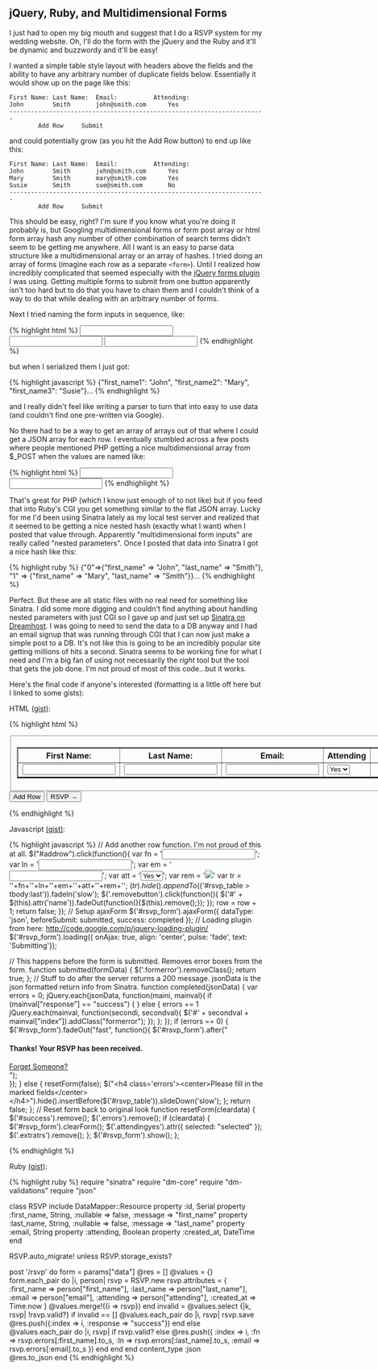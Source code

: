 jQuery, Ruby, and Multidimensional Forms
---------------------------------------------------------------

I just had to open my big mouth and suggest that I do a RSVP system for my wedding website.  Oh, I'll do the form with the jQuery and the Ruby and it'll be dynamic and buzzwordy and it'll be easy!

I wanted a simple table style layout with headers above the fields and the ability to have any arbitrary number of duplicate fields below.  Essentially it would show up on the page like this:
	
	First Name:	Last Name:	Email:			Attending:
	John		Smith		john@smith.com		Yes
	-----------------------------------------------------------------------
			Add Row		Submit
						
and could potentially grow (as you hit the Add Row button) to end up like this:

	First Name:	Last Name:	Email:			Attending:
	John		Smith		john@smith.com		Yes
	Mary		Smith		mary@smith.com		Yes
	Susie		Smith		sue@smith.com		No
	-----------------------------------------------------------------------
			Add Row		Submit

This should be easy, right?  I'm sure if you know what you're doing it probably is, but Googling multidimensional forms or form post array or html form array hash any number of other combination of search terms didn't seem to be getting me anywhere.  All I want is an easy to parse data structure like a multidimensional array or an array of hashes.  I tried doing an array of forms (imagine each row as a separate `<form>`).  Until I realized how incredibly complicated that seemed especially with the [jQuery forms plugin](http://jquery.malsup.com/form/) I was using.  Getting multiple forms to submit from one button apparently isn't too hard but to do that you have to chain them and I couldn't think of a way to do that while dealing with an arbitrary number of forms.  
	
Next I tried naming the form inputs in sequence, like:

{% highlight html %}
<input name="first_name0">
<input name="first_name1">
<input name="first_name2">
{% endhighlight %}

but when I serialized them I just got:

{% highlight javascript %}
{"first_name1": "John", "first_name2": "Mary", "first_name3": "Susie"}...
{% endhighlight %}

and I really didn't feel like writing a parser to turn that into easy to use data (and couldn't find one pre-written via Google).
	
No there had to be a way to get an array of arrays out of that where I could get a JSON array for each row.  I eventually stumbled across a few posts where people mentioned PHP getting a nice multidimensional array from $_POST when the values are named like:

{% highlight html %}
<input name="data[0][first_name]">
<input name="data[1][first_name]">
{% endhighlight %}
	
That's great for PHP (which I know just enough of to not like) but if you feed that into Ruby's CGI you get something similar to the flat JSON array.  Lucky for me I'd been using Sinatra lately as my local test server and realized that it seemed to be getting a nice nested hash (exactly what I want) when I posted that value through.  Apparently "multidimensional form inputs" are really called "nested parameters".  Once I posted that data into Sinatra I got a nice hash like this:

{% highlight ruby %}
{"0"=>{"first_name" => "John", "last_name" => "Smith"}, "1" => {"first_name" => "Mary", "last_name" => "Smith"}}...
{% endhighlight %}

Perfect.  But these are all static files with no real need for something like Sinatra.  I did some more digging and couldn't find anything about handling nested parameters with just CGI so I gave up and just set up [Sinatra on Dreamhost](http://railstips.org/2008/12/15/deploying-sinatra-on-dreamhost-with-passenger).  I was going to need to send the data to a DB anyway and I had an email signup that was running through CGI that I can now just make a simple post to a DB.  It's not like this is going to be an incredibly popular site getting millions of hits a second.  Sinatra seems to be working fine for what I need and I'm a big fan of using not necessarily the _right_ tool but the tool that gets the job done.  I'm not proud of most of this code...but it works.

Here's the final code if anyone's interested (formatting is a little off here but I linked to some gists):

HTML [(gist)](http://gist.github.com/222548):

{% highlight html %}
<form action="/rsvp" method="post" accept-charset="utf-8" id="rsvp_form" class="rsvps">
<fieldset id="rsvp_fields">
	<table border="2" cellspacing="5" cellpadding="5" id="rsvp_table">
		<tr>
			<th>First Name:</th>
			<th>Last Name:</th>
			<th>Email:</th>
			<th>Attending</th>
			<th></th>
		</tr>
		<tr id="row0">
			<td><input type="text" name="data[0][first_name]" value="" id="first_name0" /></td>
			<td><input type="text" name="data[0][last_name]" value="" id="last_name0" /></td>
			<td><input type="text" name="data[0][email]" value="" id="email0" /></td>
			<td>
				<select name="data[0][attending]" id="attending1">
					<option value="1" class="attendingyes">Yes</option>
					<option value="0" class="attendingno">No</option>
				</select>
			</td>
			<td id="removetd"></td>
		</tr>
	</table>
</fieldset>
<div id="formbuttons">
	<input type="button" name="Add Row" value="Add Row" id="addrow" class="buttons" />
	<input type="submit" value="RSVP &rarr;" id="rsvpadd" class="buttons"/>
</div>
</form>
{% endhighlight %}

Javascript [(gist)](http://gist.github.com/222546):

{% highlight javascript %}
// Add another row function.  I'm not proud of this at all.
$("#addrow").click(function(){
	var fn = '<input type="text" name="data['+row+'][first_name]" value="" id="first_name'+row+'"/>';
	var ln = '<input type="text" name="data['+row+'][last_name]" value="" id="last_name'+row+'"/>';
	var em = '<input type="text" name="data['+row+'][email]" value="" id="email'+row+'"/>';
	var att = '<select name="data['+row+'][attending]" value="" id="attending'+row+'"><option class="attendingyes" value="1">Yes</option><option class="attendingno" value="0">No</option></select>';
	var rem = '<a class="removebutton" name="row'+row+'" href="#"><img src="/images/remove.png"/></a>'
	var tr = '<tr class="extratrs" id="row'+row+'"><td>'+fn+'</td><td>'+ln+'</td><td>'+em+'</td><td>'+att+'</td><td id="removetd">'+rem+'</td></tr>';
	$(tr).hide().appendTo($('#rsvp_table > tbody:last')).fadeIn('slow');
	$('.removebutton').click(function(){
		$('#' + $(this).attr('name')).fadeOut(function(){$(this).remove();});
	});
row = row + 1;
return false;
});
// Setup ajaxForm
$('#rsvp_form').ajaxForm({
	dataType: 'json',
	beforeSubmit: submitted,
	success: completed
});
// Loading plugin from here: http://code.google.com/p/jquery-loading-plugin/
$('#rsvp_form').loading({ onAjax: true, align: 'center', pulse: 'fade', text: 'Submitting'});

// This happens before the form is submitted.  Removes error boxes from the form.
function submitted(formData) {
	$('.formerror').removeClass();
	return true;
};
// Stuff to do after the server returns a 200 message.  jsonData is the json formatted return info from Sinatra.
function completed(jsonData) {
	var errors = 0;
	jQuery.each(jsonData, function(maini, mainval){
		if (mainval["response"] == "success") {
		} else {
			errors += 1
			jQuery.each(mainval, function(secondi, secondval){
				$('#' + secondval + mainval["index"]).addClass("formerror");
			});
		};
	});
	if (errors == 0) {
		$('#rsvp_form').fadeOut("fast", function(){
			$('#rsvp_form').after("<div id='success'><h4>Thanks! Your RSVP has been received.</h4><a href='#' onClick='resetForm(true);'>Forget Someone?</a></div>");	
		});
	} else {
		resetForm(false);
		$("<h4 class='errors'><center>Please fill in the marked fields</center></h4>").hide().insertBefore($('#rsvp_table')).slideDown('slow');
	};
	return false;
};
// Reset form back to original look
function resetForm(cleardata) {
	$('#success').remove();
	$('.errors').remove();
	if (cleardata) {
		$('#rsvp_form').clearForm();
		$('.attendingyes').attr({
			selected: "selected"
		});
		$('.extratrs').remove();
	};
	$('#rsvp_form').show();
};

{% endhighlight %}

Ruby [(gist)](http://gist.github.com/222563):

{% highlight ruby %}
require "sinatra"
require "dm-core"
require "dm-validations"
require "json"

class RSVP
  include DataMapper::Resource
  property :id, Serial
  property :first_name, String, :nullable => false, :message => "first_name"
  property :last_name, String, :nullable => false, :message => "last_name"
  property :email, String
  property :attending, Boolean
  property :created_at, DateTime
end

RSVP.auto_migrate! unless RSVP.storage_exists?

post '/rsvp' do
  form = params["data"]
  @res = []
  @values = {}
  form.each_pair do |i, person|
    rsvp = RSVP.new
    rsvp.attributes = {
      :first_name => person["first_name"],
      :last_name => person["last_name"],
      :email => person["email"],
      :attending => person["attending"],
      :created_at => Time.now
    }
    @values.merge!({i => rsvp})
  end
  invalid = @values.select {|k, rsvp| !rsvp.valid?}
  if invalid == []
    @values.each_pair do |i, rsvp|
      rsvp.save
      @res.push({:index => i, :response => "success"})
    end
  else
    @values.each_pair do |i, rsvp|
      if rsvp.valid? 
      else
        @res.push({
          :index => i,
          :fn => rsvp.errors[:first_name].to_s,
          :ln => rsvp.errors[:last_name].to_s,
          :email => rsvp.errors[:email].to_s
        })
      end
    end
  end
  content_type :json    
  @res.to_json
end
{% endhighlight %}